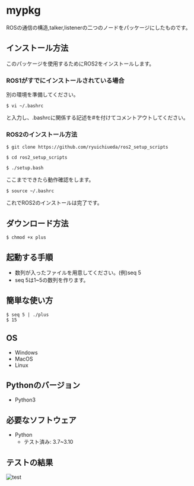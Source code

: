 # mypkg
ROSの通信の構造,talker,listenerの二つのノードをパッケージにしたものです。

## インストール方法
このパッケージを使用するためにROS2をインストールします。
### ROS1がすでにインストールされている場合
別の環境を準備してください。
```
$ vi ~/.bashrc
```
と入力し、.bashrcに関係する記述を#を付けてコメントアウトしてください。
### ROS2のインストール方法
```
$ git clone https://github.com/ryuichiueda/ros2_setup_scripts
```
```
$ cd ros2_setup_scripts
```
```
$ ./setup.bash
```
ここまでできたら動作確認をします。
```
$ source ~/.bashrc
```
これでROS2のインストールは完了です。

## ダウンロード方法
```
$ chmod +x plus
```

## 起動する手順
* 数列が入ったファイルを用意してください。(例)seq 5
* seq 5は1~5の数列を作ります。

## 簡単な使い方

```
$ seq 5 | ./plus
$ 15

```

## OS
* Windows
* MacOS
* Linux

## Pythonのバージョン
* Python3

## 必要なソフトウェア
* Python
  * テスト済み: 3.7~3.10

## テストの結果
![test](https://github.com/taisei0515/robosys202x/actions/workflows/test.yml/badge.svg)
